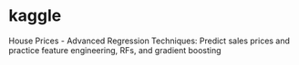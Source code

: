 # kaggle
House Prices - Advanced Regression Techniques: Predict sales prices and practice feature engineering, RFs, and gradient boosting
